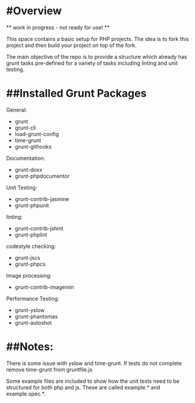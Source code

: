 #Overview
==================

** work in progress - not ready for use! **

This space contains a basic setup for PHP projects. The idea is to fork this project and then build your project on top of the fork. 

The main objective of the repo is to provide a structure which already has grunt tasks pre-defined for a variety of tasks including linting and unit testing.


##Installed Grunt Packages
==================

General:
- grunt
- grunt-cli
- load-grunt-config
- time-grunt
- grunt-githooks

Documentation:
- grunt-doxx
- grunt-phpdocumentor

Unit Testing:
- grunt-contrib-jasmine
- grunt-phpunit

linting:
- grunt-contrib-jshint
- grunt-phplint

codestyle checking:
- grunt-jscs
- grunt-phpcs

Image processing:
- grunt-contrib-imagemin

Performance Testing:
- grunt-yslow
- grunt-phantomas
- grunt-autoshot


##Notes:
==================

There is some issue with yslow and time-grunt. If tests do not complete remove time-grunt from gruntfile.js

Some example files are included to show how the unit tests need to be structured for both php and js. These are called example.* and example.spec.*.
